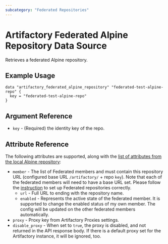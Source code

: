 ```yaml
---
subcategory: "Federated Repositories"
---
```

# Artifactory Federated Alpine Repository Data Source

Retrieves a federated Alpine repository.

## Example Usage

```hcl
data "artifactory_federated_alpine_repository" "federated-test-alpine-repo" {
  key = "federated-test-alpine-repo"
}
```
## Argument Reference

* `key` - (Required) the identity key of the repo.

## Attribute Reference

The following attributes are supported, along with the [list of attributes from the local Alpine repository](local_alpine_repository.md):

* `member` - The list of Federated members and must contain this repository URL (configured base URL
  `/artifactory/` + repo `key`). Note that each of the federated members will need to have a base URL set.
   Please follow the [instruction](https://www.jfrog.com/confluence/display/JFROG/Working+with+Federated+Repositories#WorkingwithFederatedRepositories-SettingUpaFederatedRepository)
   to set up Federated repositories correctly.
    * `url` - Full URL to ending with the repository name.
    * `enabled` - Represents the active state of the federated member. It is supported to change the enabled
       status of my own member. The config will be updated on the other federated members automatically.
* `proxy` - Proxy key from Artifactory Proxies settings.
* `disable_proxy` - When set to `true`, the proxy is disabled, and not returned in the API response body. If there is a default proxy set for the Artifactory instance, it will be ignored, too.
